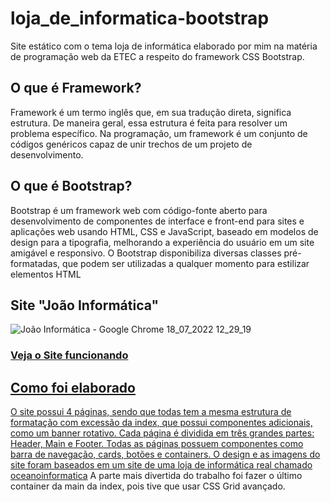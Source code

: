 # loja_de_informatica-bootstrap
 Site estático com o tema loja de informática elaborado por mim na matéria de programação web da ETEC a respeito do framework CSS Bootstrap.

## O que é Framework?
Framework é um termo inglês que, em sua tradução direta, significa estrutura. De maneira geral, essa estrutura é feita para resolver um problema específico. Na programação, um framework é um conjunto de códigos genéricos capaz de unir trechos de um projeto de desenvolvimento.

 ## O que é Bootstrap?
Bootstrap é um framework web com código-fonte aberto para desenvolvimento de componentes de interface e front-end para sites e aplicações web usando HTML, CSS e JavaScript, baseado em modelos de design para a tipografia, melhorando a experiência do usuário em um site amigável e responsivo. O Bootstrap disponibiliza diversas classes pré-formatadas, que podem ser utilizadas a qualquer momento para estilizar elementos HTML

## Site "João Informática"
![João Informática - Google Chrome 18_07_2022 12_29_19](https://user-images.githubusercontent.com/93893533/179549902-4abd1a7a-bd3f-4846-a7d1-22f5488a268f.png)
<h3><a href="https://johnpetros.github.io/loja_de_informatica-bootstrap/">Veja o Site funcionando</h3>

## Como foi elaborado
O site possui 4 páginas, sendo que todas tem a mesma estrutura de formatação com excessão da index, que possui componentes adicionais, como um banner rotativo. Cada página é dividida em três grandes partes: Header, Main e Footer. Todas as páginas possuem componentes como barra de navegação, cards, botões e containers. O design e as imagens do site foram baseados em um site de uma loja de informática real chamado <a href="https://www.oceanoinformatica.com.br/">oceanoinformatica</a> A parte mais divertida do trabalho foi fazer o último container da main da index, pois tive que usar CSS Grid avançado.
